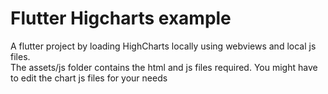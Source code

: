 # Flutter Higcharts example

A flutter project by loading HighCharts locally using webviews and local js files.  
The assets/js folder contains the html and js files required. You might have to edit the chart js files for your needs
